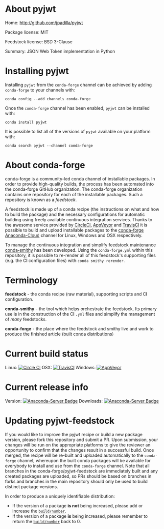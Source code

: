About pyjwt
===========

Home: http://github.com/jpadilla/pyjwt

Package license: MIT

Feedstock license: BSD 3-Clause

Summary: JSON Web Token implementation in Python



Installing pyjwt
================

Installing `pyjwt` from the `conda-forge` channel can be achieved by adding `conda-forge` to your channels with:

```
conda config --add channels conda-forge
```

Once the `conda-forge` channel has been enabled, `pyjwt` can be installed with:

```
conda install pyjwt
```

It is possible to list all of the versions of `pyjwt` available on your platform with:

```
conda search pyjwt --channel conda-forge
```



About conda-forge
=================

conda-forge is a community-led conda channel of installable packages.
In order to provide high-quality builds, the process has been automated into the
conda-forge GitHub organization. The conda-forge organization contains one repository
for each of the installable packages. Such a repository is known as a *feedstock*.

A feedstock is made up of a conda recipe (the instructions on what and how to build
the package) and the necessary configurations for automatic building using freely
available continuous integration services. Thanks to the awesome service provided by
[CircleCI](https://circleci.com/), [AppVeyor](http://www.appveyor.com/)
and [TravisCI](https://travis-ci.org/) it is possible to build and upload installable
packages to the [conda-forge](https://anaconda.org/conda-forge)
[Anaconda-Cloud](http://docs.anaconda.org/) channel for Linux, Windows and OSX respectively.

To manage the continuous integration and simplify feedstock maintenance
[conda-smithy](http://github.com/conda-forge/conda-smithy) has been developed.
Using the ``conda-forge.yml`` within this repository, it is possible to re-render all of
this feedstock's supporting files (e.g. the CI configuration files) with ``conda smithy rerender``.


Terminology
===========

**feedstock** - the conda recipe (raw material), supporting scripts and CI configuration.

**conda-smithy** - the tool which helps orchestrate the feedstock.
                   Its primary use is in the construction of the CI ``.yml`` files
                   and simplify the management of *many* feedstocks.

**conda-forge** - the place where the feedstock and smithy live and work to
                  produce the finished article (built conda distributions)

Current build status
====================

Linux: [![Circle CI](https://circleci.com/gh/conda-forge/pyjwt-feedstock.svg?style=shield)](https://circleci.com/gh/conda-forge/pyjwt-feedstock)
OSX: [![TravisCI](https://travis-ci.org/conda-forge/pyjwt-feedstock.svg?branch=master)](https://travis-ci.org/conda-forge/pyjwt-feedstock)
Windows: [![AppVeyor](https://ci.appveyor.com/api/projects/status/github/conda-forge/pyjwt-feedstock?svg=True)](https://ci.appveyor.com/project/conda-forge/pyjwt-feedstock/branch/master)

Current release info
====================
Version: [![Anaconda-Server Badge](https://anaconda.org/conda-forge/pyjwt/badges/version.svg)](https://anaconda.org/conda-forge/pyjwt)
Downloads: [![Anaconda-Server Badge](https://anaconda.org/conda-forge/pyjwt/badges/downloads.svg)](https://anaconda.org/conda-forge/pyjwt)


Updating pyjwt-feedstock
========================

If you would like to improve the pyjwt recipe or build a new
package version, please fork this repository and submit a PR. Upon submission,
your changes will be run on the appropriate platforms to give the reviewer an
opportunity to confirm that the changes result in a successful build. Once
merged, the recipe will be re-built and uploaded automatically to the
`conda-forge` channel, whereupon the built conda packages will be available for
everybody to install and use from the `conda-forge` channel.
Note that all branches in the conda-forge/pyjwt-feedstock are
immediately built and any created packages are uploaded, so PRs should be based
on branches in forks and branches in the main repository should only be used to
build distinct package versions.

In order to produce a uniquely identifiable distribution:
 * If the version of a package **is not** being increased, please add or increase
   the [``build/number``](http://conda.pydata.org/docs/building/meta-yaml.html#build-number-and-string).
 * If the version of a package **is** being increased, please remember to return
   the [``build/number``](http://conda.pydata.org/docs/building/meta-yaml.html#build-number-and-string)
   back to 0.
